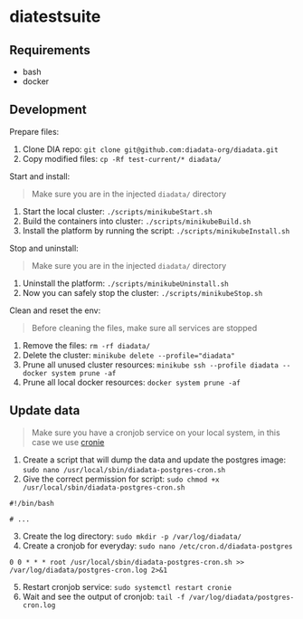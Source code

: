 # diatestsuite

## Requirements

* bash
* docker

## Development

Prepare files:

1. Clone DIA repo: `git clone git@github.com:diadata-org/diadata.git`
2. Copy modified files: `cp -Rf test-current/* diadata/`

Start and install:

> Make sure you are in the injected `diadata/` directory

1. Start the local cluster: `./scripts/minikubeStart.sh`
2. Build the containers into cluster: `./scripts/minikubeBuild.sh`
3. Install the platform by running the script: `./scripts/minikubeInstall.sh`

Stop and uninstall:

> Make sure you are in the injected `diadata/` directory

1. Uninstall the platform: `./scripts/minikubeUninstall.sh`
2. Now you can safely stop the cluster: `./scripts/minikubeStop.sh`

Clean and reset the env:

> Before cleaning the files, make sure all services are stopped

1. Remove the files: `rm -rf diadata/`
2. Delete the cluster: `minikube delete --profile="diadata"`
3. Prune all unused cluster resources: `minikube ssh --profile diadata -- docker system prune -af`
4. Prune all local docker resources: `docker system prune -af`

## Update data

> Make sure you have a cronjob service on your local system, in this case we use [cronie](https://github.com/cronie-crond/cronie/)

1. Create a script that will dump the data and update the postgres image: `sudo nano /usr/local/sbin/diadata-postgres-cron.sh`
2. Give the correct permission for script: `sudo chmod +x /usr/local/sbin/diadata-postgres-cron.sh`

```
#!/bin/bash

# ...
```

3. Create the log directory: `sudo mkdir -p /var/log/diadata/`
4. Create a cronjob for everyday: `sudo nano /etc/cron.d/diadata-postgres`

```
0 0 * * * root /usr/local/sbin/diadata-postgres-cron.sh >> /var/log/diadata/postgres-cron.log 2>&1
```

5. Restart cronjob service: `sudo systemctl restart cronie`
6. Wait and see the output of cronjob: `tail -f /var/log/diadata/postgres-cron.log`